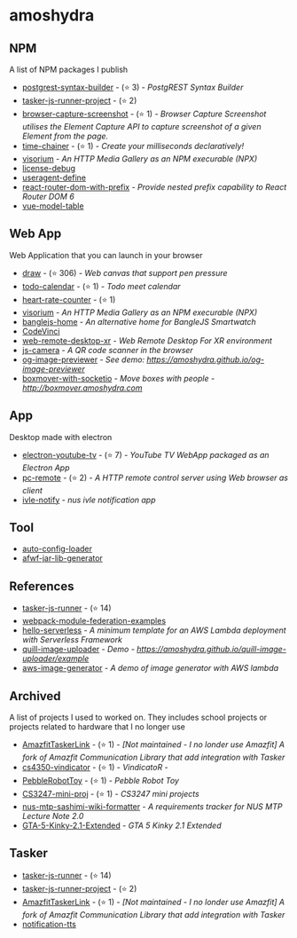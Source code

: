 # amoshydra

<!-- START:projects -->


## NPM

A list of NPM packages I publish

- [postgrest-syntax-builder](https://github.com/amoshydra/postgrest-syntax-builder) - (⭐ 3) - *PostgREST Syntax Builder*
- [tasker-js-runner-project](https://github.com/amoshydra/tasker-js-runner-project) - (⭐ 2)
- [browser-capture-screenshot](https://github.com/amoshydra/browser-capture-screenshot) - (⭐ 1) - *Browser Capture Screenshot utilises the Element Capture API to capture screenshot of a given Element from the page.*
- [time-chainer](https://github.com/amoshydra/time-chainer) - (⭐ 1) - *Create your milliseconds declaratively!*
- [visorium](https://github.com/amoshydra/visorium) - *An HTTP Media Gallery as an NPM execurable (NPX)*
- [license-debug](https://github.com/amoshydra/license-debug)
- [useragent-define](https://github.com/amoshydra/useragent-define)
- [react-router-dom-with-prefix](https://github.com/amoshydra/react-router-dom-with-prefix) - *Provide nested prefix capability to React Router DOM 6*
- [vue-model-table](https://github.com/amoshydra/vue-model-table)


## Web App

Web Application that you can launch in your browser

- [draw](https://github.com/amoshydra/draw) - (⭐ 306) - *Web canvas that support pen pressure*
- [todo-calendar](https://github.com/amoshydra/todo-calendar) - (⭐ 1) - *Todo meet calendar*
- [heart-rate-counter](https://github.com/amoshydra/heart-rate-counter) - (⭐ 1)
- [visorium](https://github.com/amoshydra/visorium) - *An HTTP Media Gallery as an NPM execurable (NPX)*
- [banglejs-home](https://github.com/amoshydra/banglejs-home) - *An alternative home for BangleJS Smartwatch*
- [CodeVinci](https://github.com/amoshydra/CodeVinci)
- [web-remote-desktop-xr](https://github.com/amoshydra/web-remote-desktop-xr) - *Web Remote Desktop For XR environment*
- [js-camera](https://github.com/amoshydra/js-camera) - *A QR code scanner in the browser*
- [og-image-previewer](https://github.com/amoshydra/og-image-previewer) - *See demo: https://amoshydra.github.io/og-image-previewer*
- [boxmover-with-socketio](https://github.com/amoshydra/boxmover-with-socketio) - *Move boxes with people - http://boxmover.amoshydra.com*


## App

Desktop made with electron

- [electron-youtube-tv](https://github.com/amoshydra/electron-youtube-tv) - (⭐ 7) - *YouTube TV WebApp packaged as an Electron App*
- [pc-remote](https://github.com/amoshydra/pc-remote) - (⭐ 2) - *A HTTP remote control server using Web browser as client*
- [ivle-notify](https://github.com/amoshydra/ivle-notify) - *nus ivle notification app*


## Tool



- [auto-config-loader](https://github.com/amoshydra/auto-config-loader)
- [afwf-jar-lib-generator](https://github.com/amoshydra/afwf-jar-lib-generator)


## References



- [tasker-js-runner](https://github.com/amoshydra/tasker-js-runner) - (⭐ 14)
- [webpack-module-federation-examples](https://github.com/amoshydra/webpack-module-federation-examples)
- [hello-serverless](https://github.com/amoshydra/hello-serverless) - *A minimum template for an AWS Lambda deployment with Serverless Framework*
- [quill-image-uploader](https://github.com/amoshydra/quill-image-uploader) - *Demo - https://amoshydra.github.io/quill-image-uploader/example*
- [aws-image-generator](https://github.com/amoshydra/aws-image-generator) - *A demo of image generator with AWS lambda*


## Archived

A list of projects I used to worked on. They includes school projects or projects related to hardware that I no longer use

- [AmazfitTaskerLink](https://github.com/amoshydra/AmazfitTaskerLink) - (⭐ 1) - *[Not maintained - I no londer use Amazfit] A fork of Amazfit Communication Library that add integration with Tasker*
- [cs4350-vindicator](https://github.com/amoshydra/cs4350-vindicator) - (⭐ 1) - *VindicatoR -*
- [PebbleRobotToy](https://github.com/amoshydra/PebbleRobotToy) - (⭐ 1) - *Pebble Robot Toy*
- [CS3247-mini-proj](https://github.com/amoshydra/CS3247-mini-proj) - (⭐ 1) - *CS3247 mini projects*
- [nus-mtp-sashimi-wiki-formatter](https://github.com/amoshydra/nus-mtp-sashimi-wiki-formatter) - *A requirements tracker for NUS MTP Lecture Note 2.0*
- [GTA-5-Kinky-2.1-Extended](https://github.com/amoshydra/GTA-5-Kinky-2.1-Extended) - *GTA 5 Kinky 2.1 Extended*


## Tasker



- [tasker-js-runner](https://github.com/amoshydra/tasker-js-runner) - (⭐ 14)
- [tasker-js-runner-project](https://github.com/amoshydra/tasker-js-runner-project) - (⭐ 2)
- [AmazfitTaskerLink](https://github.com/amoshydra/AmazfitTaskerLink) - (⭐ 1) - *[Not maintained - I no londer use Amazfit] A fork of Amazfit Communication Library that add integration with Tasker*
- [notification-tts](https://github.com/amoshydra/notification-tts)

<!-- END:projects -->

